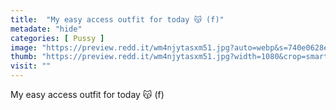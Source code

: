```yaml
---
title:  "My easy access outfit for today 😽 (f)"
metadate: "hide"
categories: [ Pussy ]
image: "https://preview.redd.it/wm4njytasxm51.jpg?auto=webp&s=740e0628ebc6991356bb217db8eb2562e4894224"
thumb: "https://preview.redd.it/wm4njytasxm51.jpg?width=1080&crop=smart&auto=webp&s=4a0dca38dd7cfda1e8f0c56d87129ad0ef205c5e"
visit: ""
---
```

My easy access outfit for today 😽 (f)
